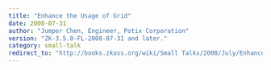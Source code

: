 ```yaml
---
title: "Enhance the Usage of Grid"
date: 2008-07-31
author: "Jumper Chen, Engineer, Potix Corporation"
version: "ZK-3.5.0-FL-2008-07-31 and later."
category: small-talk
redirect_to: "http://books.zkoss.org/wiki/Small Talks/2008/July/Enhance the Usage of Grid"
---
```

